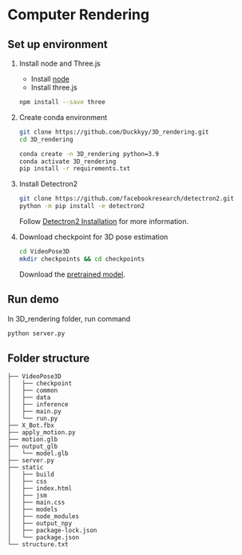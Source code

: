 # Computer Rendering

## Set up environment

1. Install node and Three.js
   - Install [node](https://nodejs.org/en)
   - Install three.js
    ```bash
    npm install --save three
    ```

2. Create conda environment
   ```bash
   git clone https://github.com/Duckkyy/3D_rendering.git
   cd 3D_rendering
   
   conda create -n 3D_rendering python=3.9
   conda activate 3D_rendering
   pip install -r requirements.txt
   ```

3. Install Detectron2
   ```bash
   git clone https://github.com/facebookresearch/detectron2.git
   python -m pip install -e detectron2
   ```
   Follow [Detectron2 Installation](https://detectron2.readthedocs.io/en/latest/tutorials/install.html) for more information.

4. Download checkpoint for 3D pose estimation
   ```bash
   cd VideoPose3D
   mkdir checkpoints && cd checkpoints
   ```
   Download the [pretrained model](https://dl.fbaipublicfiles.com/video-pose-3d/pretrained_h36m_detectron_coco.bin).


## Run demo
   In 3D_rendering folder, run command
   ```bash
   python server.py
   ```


## Folder structure
   ```
   ├── VideoPose3D
   │   ├── checkpoint
   │   ├── common
   │   ├── data
   │   ├── inference
   │   ├── main.py
   │   └── run.py
   ├── X_Bot.fbx
   ├── apply_motion.py
   ├── motion.glb
   ├── output_glb
   │   └── model.glb
   ├── server.py
   ├── static
   │   ├── build
   │   ├── css
   │   ├── index.html
   │   ├── jsm
   │   ├── main.css
   │   ├── models
   │   ├── node_modules
   │   ├── output_npy
   │   ├── package-lock.json
   │   └── package.json
   └── structure.txt
   ```
